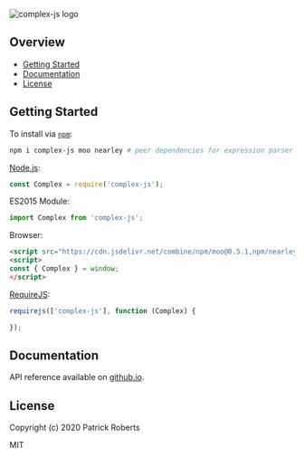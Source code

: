![complex-js logo](https://raw.githubusercontent.com/patrickroberts/complex-js/assets/logo.png)

## Overview

* [Getting Started](#getting-started)
* [Documentation](#documentation)
* [License](#license)

## Getting Started

To install via [`npm`](https://www.npmjs.com/package/complex-js):

```sh
npm i complex-js moo nearley # peer dependencies for expression parser
```

[Node.js](https://nodejs.org):

```js
const Complex = require('complex-js');
```

ES2015 Module:

```js
import Complex from 'complex-js';
```

Browser:

```html
<script src="https://cdn.jsdelivr.net/combine/npm/moo@0.5.1,npm/nearley@2.19.1,npm/complex-js"></script>
<script>
const { Complex } = window;
</script>
```

[RequireJS](https://requirejs.org/docs/whyamd.html):

```js
requirejs(['complex-js'], function (Complex) {

});
```

## Documentation

API reference available on [github.io](http://patrickroberts.github.io/complex-js/).

## License

Copyright (c) 2020 Patrick Roberts

MIT
